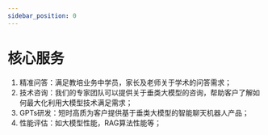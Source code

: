 ```yaml
---
sidebar_position: 0
---
```


# 核心服务
1. 精准问答：满足教培业务中学员，家长及老师关于学术的问答需求；
2. 技术咨询：我们的专家团队可以提供关于垂类大模型的咨询，帮助客户了解如何最大化利用大模型技术满足需求；
3. GPTs研发：短时高质为客户提供基于垂类大模型的智能聊天机器人产品；
4. 性能评估：如大模型性能，RAG算法性能等；